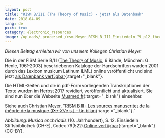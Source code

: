 ```yaml
---
layout: post
title: "RISM B/III (The Theory of Music) - jetzt als Datenbank"
date: 2018-04-09
lang: de
post: true
category: electronic_resources
image: /uploads/_processed_/csm_Meyer_RISM_B_III_Einsiedeln_79_p12_fbcc8ed540.jpg
---
```



_Diesen Beitrag erhielten wir von unserem Kollegen Christian Meyer:_

Die in der RISM Serie B/III ([The Theory of Music](/de/publikationen.html#c2619), 6 Bände, München: G. Henle, 1961-2003) beschriebenen Kataloge der Handschriften wurden 2001 durch das Lexicon musicum Latinum (LML) online veröffentlicht und sind jetzt [als Datenbank verfügbar](http://www.lml.badw.de/lml-digital/datenbanken.html){:target="_blank"}.

Die HTML-Seiten und die in pdf-Form vorliegenden Transkriptionen der Texte wurden im Herbst 2017 revidiert, veröffentlicht und aktualisiert. Sie sind nun über die Webseite [Musmed.fr](http://musmed.fr/RISM/rismindex01.htm){:target="_blank"} einsehbar.

Siehe auch Christian Meyer, "[RISM B III : Les sources manuscrites de la théorie de la musique (IXe-XVe s.) – Un bilan](https://www.academia.edu/36083030/RISM_B_III_Les_sources_manuscrites_de_la_th%C3%A9orie_de_la_musique_IXe-XVe_s._Un_bilan){:target="_blank"}."

_Abbildung_: _Musica enchiriadis_ (10. Jahrhundert), S. 12. Einsiedeln Stiftsbibliothek (CH-E), Codex 79(522).[Online verfügbar](http://www.e-codices.unifr.ch/en/list/one/sbe/0079){:target="_blank"} (CC-BY).



<script type="text/javascript">var switchTo5x=true;</script><script type="text/javascript" src="http://w.sharethis.com/button/buttons.js"></script><script type="text/javascript">stLight.options({publisher: "9b601438-1ce1-49d8-bfd7-9cff5df54c17", doNotHash: false, doNotCopy: false, hashAddressBar: false});</script>